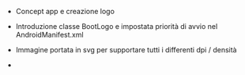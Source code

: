 -   Concept app e creazione logo

-   Introduzione classe BootLogo e impostata priorità di avvio nel AndroidManifest.xml

-   Immagine portata in svg per supportare tutti i differenti dpi / densità

-   